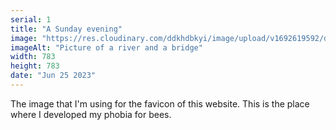 ```yaml
---
serial: 1
title: "A Sunday evening"
image: "https://res.cloudinary.com/ddkhdbkyi/image/upload/v1692619592/dhirajgagrai.dev/sunday-evening_ji8mdm.jpg"
imageAlt: "Picture of a river and a bridge"
width: 783
height: 783
date: "Jun 25 2023"
---
```


<p>
    The image that I'm using for the favicon of this website. 
    This is the place where I developed my phobia for bees.
</p>